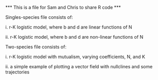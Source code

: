 *** This is a file for Sam and Chris to share R code ***

Singles-species file consists of:

  i. r-K logistic model, where b and d are linear functions of N
  
  ii. r-K logistic model, where b and d are non-linear functions of N

Two-species file consists of:

  i. r-K logistic model with mutualism, varying coefficients, N, and K
  
  ii.  a simple example of plotting a vector field with nullclines and some trajectories
